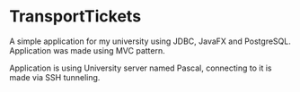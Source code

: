 # TransportTickets
A simple application for my university using JDBC, JavaFX and PostgreSQL. Application was made using MVC pattern.

Application is using University server named Pascal, connecting to it is made via SSH tunneling.
